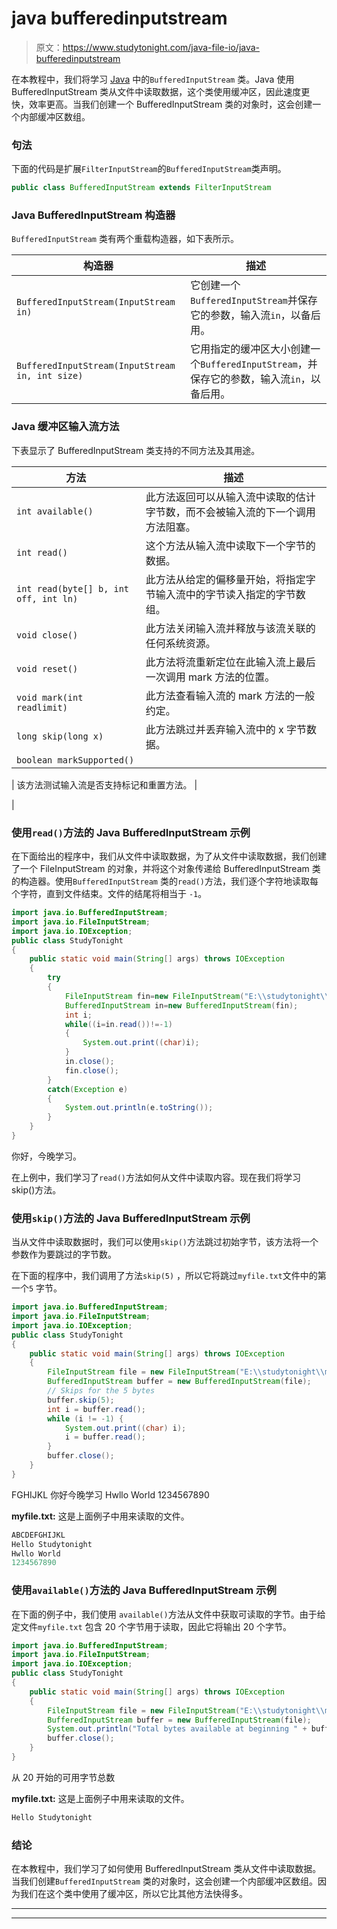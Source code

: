 # java bufferedinputstream

> 原文：<https://www.studytonight.com/java-file-io/java-bufferedinputstream>

在本教程中，我们将学习 [Java](https://www.studytonight.com/java/) 中的``BufferedInputStream`` 类。Java 使用 BufferedInputStream 类从文件中读取数据，这个类使用缓冲区，因此速度更快，效率更高。当我们创建一个 BufferedInputStream 类的对象时，这会创建一个内部缓冲区数组。

### 句法

下面的代码是扩展`FilterInputStream`的`BufferedInputStream`类声明。

```java
public class BufferedInputStream extends FilterInputStream 
```

### Java BufferedInputStream 构造器

`BufferedInputStream` 类有两个重载构造器，如下表所示。

| 构造器 | 描述 |
| --- | --- |
| `BufferedInputStream(InputStream in)` | 它创建一个`BufferedInputStream`并保存它的参数，输入流`in`，以备后用。 |
| `BufferedInputStream(InputStream in, int size)` | 它用指定的缓冲区大小创建一个`BufferedInputStream`，并保存它的参数，输入流`in`，以备后用。 |

### Java 缓冲区输入流方法

下表显示了 BufferedInputStream 类支持的不同方法及其用途。

| 方法 | 描述 |
| --- | --- |
| `int available()` | 此方法返回可以从输入流中读取的估计字节数，而不会被输入流的下一个调用方法阻塞。 |
| `int read()` | 这个方法从输入流中读取下一个字节的数据。 |
| `int read(byte[] b, int off, int ln)` | 此方法从给定的偏移量开始，将指定字节输入流中的字节读入指定的字节数组。 |
| `void close()` | 此方法关闭输入流并释放与该流关联的任何系统资源。 |
| `void reset()` | 此方法将流重新定位在此输入流上最后一次调用 mark 方法的位置。 |
| `void mark(int readlimit)` | 此方法查看输入流的 mark 方法的一般约定。 |
| `long skip(long x)` | 此方法跳过并丢弃输入流中的 x 字节数据。 |
| `boolean markSupported()` | 

&#124; 该方法测试输入流是否支持标记和重置方法。 &#124;

 |

### 使用`read()`方法的 Java BufferedInputStream 示例

在下面给出的程序中，我们从文件中读取数据，为了从文件中读取数据，我们创建了一个 FileInputStream 的对象，并将这个对象传递给 BufferedInputStream 类的构造器。使用`BufferedInputStream` 类的`read()`方法，我们逐个字符地读取每个字符，直到文件结束。文件的结尾将相当于 `-1`。

```java
import java.io.BufferedInputStream;
import java.io.FileInputStream;
import java.io.IOException;
public class StudyTonight 
{
	public static void main(String[] args) throws IOException 
	{  
		try
		{    
			FileInputStream fin=new FileInputStream("E:\\studytonight\\myfile.txt");    
			BufferedInputStream in=new BufferedInputStream(fin);    
			int i;    
			while((i=in.read())!=-1)
			{    
				System.out.print((char)i);    
			}    
			in.close();    
			fin.close();    
		}
		catch(Exception e)
		{
			System.out.println(e.toString());
		}    
	}  
}
```

你好，今晚学习。

在上例中，我们学习了`read()`方法如何从文件中读取内容。现在我们将学习 skip()方法。

### 使用`skip()`方法的 Java BufferedInputStream 示例

当从文件中读取数据时，我们可以使用`skip()`方法跳过初始字节，该方法将一个参数作为要跳过的字节数。

在下面的程序中，我们调用了方法`skip(5)` ，所以它将跳过`myfile.txt`文件中的第一个`5` 字节。

```java
import java.io.BufferedInputStream;
import java.io.FileInputStream;
import java.io.IOException;
public class StudyTonight 
{
	public static void main(String[] args) throws IOException 
	{ 
		FileInputStream file = new FileInputStream("E:\\studytonight\\myfile.txt");
		BufferedInputStream buffer = new BufferedInputStream(file);
		// Skips for the 5 bytes
		buffer.skip(5);
		int i = buffer.read();
		while (i != -1) {
			System.out.print((char) i);
			i = buffer.read();
		}
		buffer.close();
	}  
}
```

FGHIJKL
你好今晚学习
Hwllo World
1234567890

**myfile.txt:** 这是上面例子中用来读取的文件。

```java
ABCDEFGHIJKL
Hello Studytonight
Hwllo World
1234567890
```

### 使用`available()`方法的 Java BufferedInputStream 示例

在下面的例子中，我们使用 `available()`方法从文件中获取可读取的字节。由于给定文件`myfile.txt` 包含 20 个字节用于读取，因此它将输出 20 个字节。

```java
import java.io.BufferedInputStream;
import java.io.FileInputStream;
import java.io.IOException;
public class StudyTonight 
{
	public static void main(String[] args) throws IOException 
	{ 
        FileInputStream file = new FileInputStream("E:\\studytonight\\myfile.txt");        
        BufferedInputStream buffer = new BufferedInputStream(file);
        System.out.println("Total bytes available at beginning " + buffer.available());
        buffer.close();
	}  
}
```

从 20 开始的可用字节总数

**myfile.txt:** 这是上面例子中用来读取的文件。

```java
Hello Studytonight 
```

### 结论

在本教程中，我们学习了如何使用 BufferedInputStream 类从文件中读取数据。当我们创建`BufferedInputStream` 类的对象时，这会创建一个内部缓冲区数组。因为我们在这个类中使用了缓冲区，所以它比其他方法快得多。

* * *

* * *
